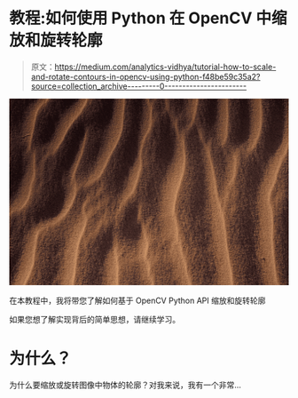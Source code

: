# 教程:如何使用 Python 在 OpenCV 中缩放和旋转轮廓

> 原文：<https://medium.com/analytics-vidhya/tutorial-how-to-scale-and-rotate-contours-in-opencv-using-python-f48be59c35a2?source=collection_archive---------0----------------------->

![](img/69695da58ede12eb2fc98c0f1bee9c4a.png)

在本教程中，我将带您了解如何基于 OpenCV Python API 缩放和旋转轮廓

如果您想了解实现背后的简单思想，请继续学习。

# 为什么？

为什么要缩放或旋转图像中物体的轮廓？对我来说，我有一个非常…